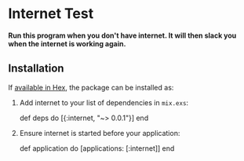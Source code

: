 # Internet Test

**Run this program when you don't have internet. It will then slack you when the internet is working again.**

## Installation

If [available in Hex](https://hex.pm/docs/publish), the package can be installed as:

  1. Add internet to your list of dependencies in `mix.exs`:

        def deps do
          [{:internet, "~> 0.0.1"}]
        end

  2. Ensure internet is started before your application:

        def application do
          [applications: [:internet]]
        end
